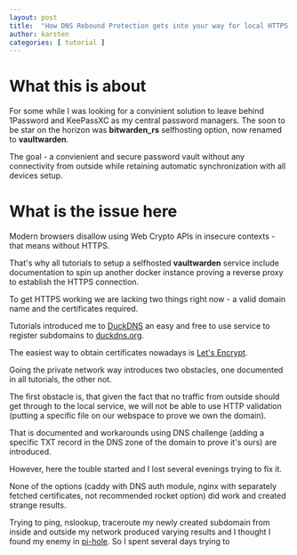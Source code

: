 ```yaml
---
layout: post
title:  "How DNS Rebound Protection gets into your way for local HTTPS secured services"
author: karsten
categories: [ tutorial ]
---
```

# What this is about
For some while I was looking for a convinient solution to leave behind 1Password and KeePassXC as my central password managers.
The soon to be star on the horizon was **bitwarden_rs** selfhosting option, now renamed to **vaultwarden**.

The goal - a convienient and secure password vault without any connectivity from outside while retaining automatic synchronization with all devices setup.

# What is the issue here
Modern browsers disallow using Web Crypto APIs in insecure contexts - that means without HTTPS.

That's why all tutorials to setup a selfhosted **vaultwarden** service include documentation to spin up another docker instance proving a reverse proxy to establish the HTTPS connection.

To get HTTPS working we are lacking two things right now - a valid domain name and the certificates required.

Tutorials introduced me to [DuckDNS](https://www.duckdns.org/domains) an easy and free to use service to register subdomains to [duckdns.org](https://www.duckdns.org/domains).

The easiest way to obtain certificates nowadays is [Let's Encrypt](https://letsencrypt.org/).

Going the private network way introduces two obstacles, one documented in all tutorials, the other not.

The first obstacle is, that given the fact that no traffic from outside should get through to the local service, we will not be able to use HTTP validation (putting a specific file on our webspace to prove we own the domain).

That is documented and workarounds using DNS challenge (adding a specific TXT record in the DNS zone of the domain to prove it's ours) are introduced.

However, here the touble started and I lost several evenings trying to fix it.

None of the options (caddy with DNS auth module, nginx with separately fetched certificates, not recommended rocket option) did work and created strange results.

Trying to ping, nslookup, traceroute my newly created subdomain from inside and outside my network produced varying results and I thought I found my enemy in [pi-hole](https://pi-hole.net/). So I spent several days trying to 